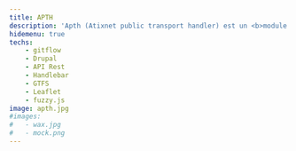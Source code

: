 ```yaml
---
title: APTH
description: 'Apth (Atixnet public transport handler) est un <b>module Drupal</b> qui permet <br>au client final (filliales RATPDev) d''afficher la <b>liste des horaires</b> à un arret <br>autour de lui mais aussi par recherche sur le nom d''arret.<br><br>Les composantes majeures sont : la recherche fuzzy, la carte, <br>l''affichage des arrets, le dessin des lignes, l''affichage des horaires avec informations.'
hidemenu: true
techs:
	- gitflow
	- Drupal
	- API Rest
	- Handlebar
	- GTFS
	- Leaflet
	- fuzzy.js
image: apth.jpg
#images: 
#	- wax.jpg
#	- mock.png
---
```

